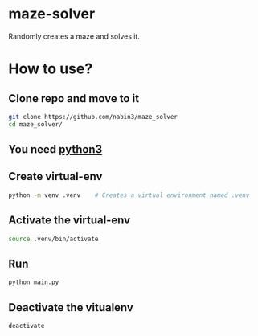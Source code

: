 # maze-solver
Randomly creates a maze and solves it.

# How to use?

## Clone repo and move to it
```bash
git clone https://github.com/nabin3/maze_solver
cd maze_solver/
```

## You need [python3](python.org)

## Create virtual-env
```bash
python -m venv .venv	# Creates a virtual environment named .venv
```

## Activate the virtual-env
```bash
source .venv/bin/activate
```

## Run 
```bash
python main.py
```

## Deactivate the vitualenv
```bash
deactivate
```
